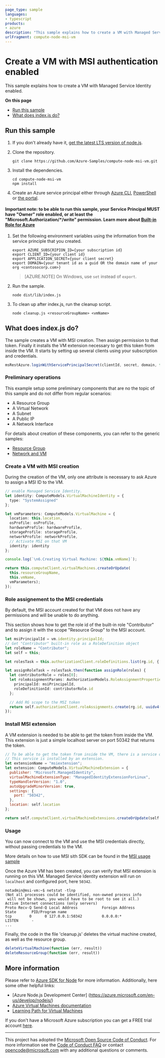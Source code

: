 ```yaml
---
page_type: sample
languages:
- typescript
products:
- azure
description: "This sample explains how to create a VM with Managed Service Identity enabled."
urlFragment: compute-node-msi-vm
---
```


# Create a VM with MSI authentication enabled

This sample explains how to create a VM with Managed Service Identity enabled.

**On this page**

- [Run this sample](#run)
- [What does index.js do?](#sample)

<a id="run"></a>
## Run this sample

1. If you don't already have it, [get the latest LTS version of node.js](https://nodejs.org).

1. Clone the repository.

    ```
    git clone https://github.com/Azure-Samples/compute-node-msi-vm.git
    ```

1. Install the dependencies.

    ```
    cd compute-node-msi-vm
    npm install
    ```

1. Create an Azure service principal either through
    [Azure CLI](https://azure.microsoft.com/documentation/articles/resource-group-authenticate-service-principal-cli/),
    [PowerShell](https://azure.microsoft.com/documentation/articles/resource-group-authenticate-service-principal/)
    or [the portal](https://azure.microsoft.com/documentation/articles/resource-group-create-service-principal-portal/).

#### Important note: to be able to run this sample, your Service Principal MUST have "Owner" role enabled, or at least the "Microsoft.Authorization/*/write" permission. Learn more about [Built-in Role for Azure](https://docs.microsoft.com/azure/active-directory/role-based-access-built-in-roles)

1. Set the following environment variables using the information from the service principle that you created.

    ```
    export AZURE_SUBSCRIPION_ID={your subscription id}
    export CLIENT_ID={your client id}
    export APPLICATION_SECRET={your client secret}
    export DOMAIN={your tenant id as a guid OR the domain name of your org <contosocorp.com>}
    ```

    > [AZURE.NOTE] On Windows, use `set` instead of `export`.

1. Run the sample.

    ```
    node dist/lib/index.js
    ```

1. To clean up after index.js, run the cleanup script.

    ```
    node cleanup.js <resourceGroupName> <vmName>
    ```

<a id="sample"></a>
## What does index.js do?

The sample creates a VM with MSI creation. Then assign permission to that token. Finally
it installs the VM extension necessary to get this token from inside the VM.
It starts by setting up several clients using your subscription and credentials.

```javascript
msRestAzure.loginWithServicePrincipalSecret(clientId, secret, domain, function (err, credentials))
```

### Preliminary operations

This example setup some preliminary components that are no the topic of this sample and do not differ from regular scenarios:

- A Resource Group
- A Virtual Network
- A Subnet
- A Public IP
- A Network Interface

For details about creation of these components, you can refer to the generic samples:
- [Resource Group](https://github.com/Azure-Samples/resource-manager-node-resources-and-groups)
- [Network and VM](https://github.com/Azure-Samples/compute-node-manage-vm)

<a id="create-vm"></a>
### Create a VM with MSI creation

During the creation of the VM, only one attribute is necessary to ask Azure
to assign a MSI ID to the VM.

```typescript
// enable Managed Service Identity.
let identity: ComputeModels.VirtualMachineIdentity = {
  type: "SystemAssigned"
};

let vmParameters: ComputeModels.VirtualMachine = {
  location: this.location,
  osProfile: osProfile,
  hardwareProfile: hardwareProfile,
  storageProfile: storageProfile,
  networkProfile: networkProfile,
  // Activate MSI on that VM
  identity: identity
};

console.log(`\n6.Creating Virtual Machine: ${this.vmName}`);

return this.computeClient.virtualMachines.createOrUpdate(
  this.resourceGroupName,
  this.vmName,
  vmParameters);
});
```

<a id="role-assignment"></a>
### Role assignement to the MSI credentials

By default, the MSI account created for that VM does not have
any permissions and will be unable to do anything.

This section shows how to get the role id of the built-in role "Contributor"
and to assign it with the scope "Resource Group" to the MSI account.

```typescript
let msiPrincipalId = vm.identity.principalId;
// Get "Contributor" built-in role as a RoleDefinition object
let roleName = "Contributor";
let self = this;

let rolesTask = this.authorizationClient.roleDefinitions.list(rg.id, { filter: `roleName eq ${roleName}` });

let assignRoleTask = rolesTask.then(function assignRole(roles) {
  let contributorRole = roles[0];
  let roleAssignmentParams: AuthorizationModels.RoleAssignmentProperties = {
    principalId: msiPrincipalId,
    roleDefinitionId: contributorRole.id
  };

  // Add RG scope to the MSI token
  return self.authorizationClient.roleAssignments.create(rg.id, uuidv4(), { properties: roleAssignmentParams });
});
```

<a id="extension"></a>
### Install MSI extension

A VM extension is needed to be able to get the token from inside the VM.
This extension is just a simple localhost server on port 50342 that returns the token.

```javascript
// To be able to get the token from inside the VM, there is a service on port 50342 (default). 
// This service is installed by an extension.
let extensionName = "msiextension";
let extension: ComputeModels.VirtualMachineExtension = {
  publisher: "Microsoft.ManagedIdentity",
  virtualMachineExtensionType: "ManagedIdentityExtensionForLinux",
  typeHandlerVersion: "1.0",
  autoUpgradeMinorVersion: true,
  settings: {
    port: "50342",
  },
  location: self.location
};

return self.computeClient.virtualMachineExtensions.createOrUpdate(self.resourceGroupName, self.vmName, extensionName, extension);
```

<a id="usage"></a>
### Usage

You can now connect to the VM and use the MSI credentials directly, without
passing credentials to the VM.

More details on how to use MSI sith SDK can be found in the 
[MSI usage sample](https://github.com/Azure-Samples/resource-manager-python-manage-resources-with-msi)

Once the Azure VM has been created, you can verify that MSI extension is running on this VM. Managed Service Identity extension will run on 
`localhost` and configured port, here `50342`.

```
notadmin@msi-vm:~$ netstat -tlnp
(Not all processes could be identified, non-owned process info
 will not be shown, you would have to be root to see it all.)
Active Internet connections (only servers)
Proto Recv-Q Send-Q Local Address           Foreign Address         State       PID/Program name
tcp        0      0 127.0.0.1:50342         0.0.0.0:*               LISTEN      -               
...            

```

Finally, the code in the file 'cleanup.js' deletes the virtual machine created, as well as the resource group.

```javascript
deleteVirtualMachine(function (err, result))
deleteResourceGroup(function (err, result))
```

## More information

Please refer to [Azure SDK for Node](https://github.com/Azure/azure-sdk-for-node) for more information. Additionally, here some other helpful links:

- [Azure Node.js Development Center] (https://azure.microsoft.com/en-us/develop/nodejs/)
- [Azure Virtual Machines documentation](https://azure.microsoft.com/services/virtual-machines/)
- [Learning Path for Virtual Machines](https://azure.microsoft.com/documentation/learning-paths/virtual-machines/)

If you don't have a Microsoft Azure subscription you can get a FREE trial account [here](http://go.microsoft.com/fwlink/?LinkId=330212).

---

This project has adopted the [Microsoft Open Source Code of Conduct](https://opensource.microsoft.com/codeofconduct/). For more information see the [Code of Conduct FAQ](https://opensource.microsoft.com/codeofconduct/faq/) or contact [opencode@microsoft.com](mailto:opencode@microsoft.com) with any additional questions or comments.
